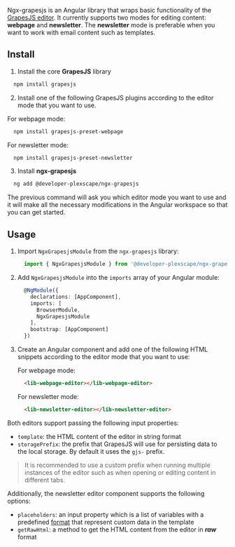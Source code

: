 Ngx-grapesjs is an Angular library that wraps basic functionality of the [GrapesJS editor](https://grapesjs.com/). It currently supports two modes for editing content: **webpage** and **newsletter**. The **newsletter** mode is preferable when you want to work with email content such as templates.

## Install

1. Install the core **GrapesJS** library

  ```sh
    npm install grapesjs
  ```

2. Install one of the following GrapesJS plugins according to the editor mode that you want to use.

  For webpage mode:

  ```sh
    npm install grapesjs-preset-webpage
  ```

  For newsletter mode:

  ```sh
    npm install grapesjs-preset-newsletter
  ```

3. Install **ngx-grapesjs**

  ```sh
    ng add @developer-plexscape/ngx-grapesjs
  ```

The previous command will ask you which editor mode you want to use and it will make all the necessary modifications in the Angular workspace so that you can get started.

## Usage

 1. Import `NgxGrapesjsModule` from the `ngx-grapesjs` library:

    ```ts
      import { NgxGrapesjsModule } from '@developer-plexscape/ngx-grapesjs';
    ```

2. Add `NgxGrapesjsModule` into the `imports` array of your Angular module:

    ```ts
      @NgModule({
        declarations: [AppComponent],
        imports: [
          BrowserModule,
          NgxGrapesjsModule
        ],
        bootstrap: [AppComponent]
      })
    ```

3. Create an Angular component and add one of the following HTML snippets according to the editor mode that you want to use:

    For webpage mode:

    ```html
      <lib-webpage-editor></lib-webpage-editor>
    ```

    For newsletter mode:

    ```html
      <lib-newsletter-editor></lib-newsletter-editor>
    ```

Both editors support passing the following input properties:

 - `template`: the HTML content of the editor in string format
 - `storagePrefix`: the prefix that GrapesJS will use for persisting data to the local storage. By default it uses the `gjs-` prefix.

>It is recommended to use a custom prefix when running multiple instances of the editor such as when opening or editing content in different tabs.

Additionally, the newsletter editor component supports the following options:

- `placeholders`: an input property which is a list of variables with a predefined [format](https://github.com/Developer-Plexscape/ngx-grapesjs/blob/master/projects/ngx-grapesjs/src/lib/placeholder.model.ts) that represent custom data in the template
- `getRawHtml`: a method to get the HTML content from the editor in ***raw*** format
